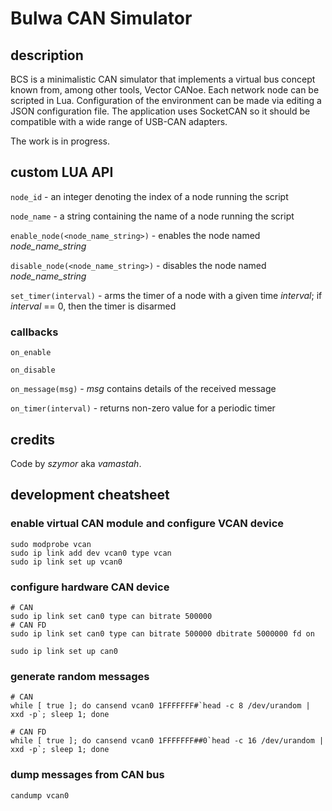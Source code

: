 # Bulwa CAN Simulator

## description

BCS is a minimalistic CAN simulator that implements a virtual bus concept known from, among other tools, Vector CANoe. Each network node can be scripted in Lua. Configuration of the environment can be made via editing a JSON configuration file. The application uses SocketCAN so it should be compatible with a wide range of USB-CAN adapters.

The work is in progress.

## custom LUA API

`node_id` - an integer denoting the index of a node running the script

`node_name` - a string containing the name of a node running the script

`enable_node(<node_name_string>)` - enables the node named *node_name_string*

`disable_node(<node_name_string>)` - disables the node named *node_name_string*

`set_timer(interval)` - arms the timer of a node with a given time *interval*; if *interval* == 0, then the timer is disarmed

### callbacks
`on_enable`

`on_disable`

`on_message(msg)` - *msg* contains details of the received message

`on_timer(interval)` - returns non-zero value for a periodic timer

## credits
Code by *szymor* aka *vamastah*.

## development cheatsheet

### enable virtual CAN module and configure VCAN device
```
sudo modprobe vcan
sudo ip link add dev vcan0 type vcan
sudo ip link set up vcan0
```

### configure hardware CAN device
```
# CAN
sudo ip link set can0 type can bitrate 500000
# CAN FD
sudo ip link set can0 type can bitrate 500000 dbitrate 5000000 fd on

sudo ip link set up can0
```

### generate random messages
```
# CAN
while [ true ]; do cansend vcan0 1FFFFFFF#`head -c 8 /dev/urandom | xxd -p`; sleep 1; done

# CAN FD
while [ true ]; do cansend vcan0 1FFFFFFF##0`head -c 16 /dev/urandom | xxd -p`; sleep 1; done
```

### dump messages from CAN bus
```
candump vcan0
```
